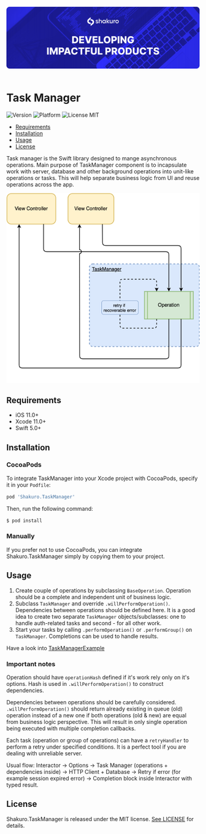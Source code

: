 ![Shakuro Task Manager](title_image.png)
<br><br>
# Task Manager
![Version](https://img.shields.io/badge/version-1.0.0-blue.svg)
![Platform](https://img.shields.io/badge/platform-iOS-lightgrey.svg)
![License MIT](https://img.shields.io/badge/license-MIT-green.svg)

- [Requirements](#requirements)
- [Installation](#installation)
- [Usage](#usage)
- [License](#license)

Task manager is the Swift library designed to mange asynchronous operations.
Main purpose of TaskManager component is to incapsulate work with server, database and other background operations into unit-like operations or tasks. This will help separate business logic from UI and reuse operations across the app.

![](task_manager_concept.png)

## Requirements

- iOS 11.0+
- Xcode 11.0+
- Swift 5.0+

## Installation

### CocoaPods

To integrate TaskManager into your Xcode project with CocoaPods, specify it in your `Podfile`:

```ruby
pod 'Shakuro.TaskManager'
```

Then, run the following command:

```bash
$ pod install
```

### Manually

If you prefer not to use CocoaPods, you can integrate Shakuro.TaskManager simply by copying them to your project.

## Usage

1. Create couple of operations by subclassing `BaseOperation`. Operation should be a complete and independent unit of business logic. 
2. Subclass `TaskManager` and override `.willPerformOperation()`. Dependencies between operations should be defined here. It is a good idea to create two separate `TaskManager` objects/subclasses: one to handle auth-related tasks and second - for all other work.
3. Start your tasks by calling `.performOperation()` or `.performGroup()` on `TaskManager`. Completions can be used to handle results.

Have a look into [TaskManagerExample](https://github.com/shakurocom/TaskManager/tree/master/TaskManagerExample)

### Important notes

Operation should have `operationHash` defined if it's work rely only on it's options. Hash is used in `.willPerformOperation()` to construct dependencies.

Dependencies between operations should be carefully considered. `.willPerformOperation()` should return already existing in queue (old) operation instead of a new one if both operations (old & new) are equal from business logic perspective. This will result in only single operation being executed with multiple completion callbacks.

Each task (operation or group of operations) can have a `retryHandler` to perform a retry under specified conditions. It is a perfect tool if you are dealing with unreliable server.

Usual flow: Interactor -> Options -> Task Manager (operations + dependencies inside) -> HTTP Client + Database -> Retry if error (for example session expired error) -> Completion block inside Interactor with typed result.

## License

Shakuro.TaskManager is released under the MIT license. [See LICENSE](https://github.com/shakurocom/TaskManager/blob/master/LICENSE) for details.

